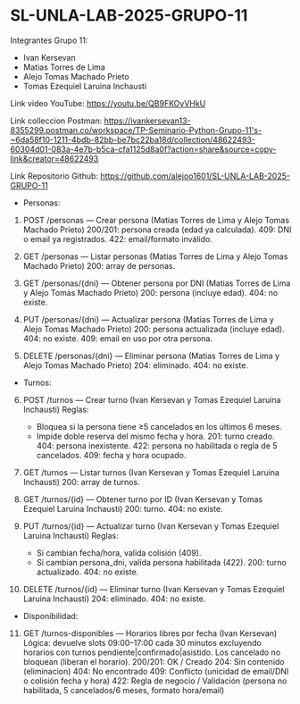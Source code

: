 # SL-UNLA-LAB-2025-GRUPO-11

Integrantes Grupo 11:

* Ivan Kersevan
* Matias Torres de Lima
* Alejo Tomas Machado Prieto
* Tomas Ezequiel Laruina Inchausti 

Link video YouTube:
https://youtu.be/QB9FKOyVHkU

Link colleccion Postman:
https://ivankersevan13-8355299.postman.co/workspace/TP-Seminario-Python-Grupo-11's-~6da58f10-1211-4bdb-82bb-be7bc22ba18d/collection/48622493-60304d01-083a-4e7b-b5ca-cfa1125d8a0f?action=share&source=copy-link&creator=48622493

Link Repositorio Github:
https://github.com/alejoo1601/SL-UNLA-LAB-2025-GRUPO-11

* Personas:
1. POST /personas — Crear persona (Matias Torres de Lima y Alejo Tomas Machado Prieto)
    200/201: persona creada (edad ya calculada).
    409: DNI o email ya registrados.
    422: email/formato inválido.

2. GET /personas — Listar personas (Matias Torres de Lima y Alejo Tomas Machado Prieto)
    200: array de personas.

3. GET /personas/{dni} — Obtener persona por DNI (Matias Torres de Lima y Alejo Tomas Machado Prieto)
    200: persona (incluye edad).
    404: no existe.

4. PUT /personas/{dni} — Actualizar persona (Matias Torres de Lima y Alejo Tomas Machado Prieto)
    200: persona actualizada (incluye edad).
    404: no existe.
    409: email en uso por otra persona.

5. DELETE /personas/{dni} — Eliminar persona (Matias Torres de Lima y Alejo Tomas Machado Prieto)
    204: eliminado.
    404: no existe.

* Turnos:
6. POST /turnos — Crear turno (Ivan Kersevan y Tomas Ezequiel Laruina Inchausti)
    Reglas:
     * Bloquea si la persona tiene ≥5 cancelados en los últimos 6 meses.
     * Impide doble reserva del mismo fecha y hora.
    201: turno creado.
    404: persona inexistente.
    422: persona no habilitada o regla de 5 cancelados.
    409: fecha y hora ocupado.

7. GET /turnos — Listar turnos (Ivan Kersevan y Tomas Ezequiel Laruina Inchausti)
    200: array de turnos.

8. GET /turnos/{id} — Obtener turno por ID (Ivan Kersevan y Tomas Ezequiel Laruina Inchausti)
    200: turno.
    404: no existe.

9. PUT /turnos/{id} — Actualizar turno (Ivan Kersevan y Tomas Ezequiel Laruina Inchausti)
    Reglas:
     * Si cambian fecha/hora, valida colisión (409).
     * Si cambian persona_dni, valida persona habilitada (422).
    200: turno actualizado.
    404: no existe.

10. DELETE /turnos/{id} — Eliminar turno (Ivan Kersevan y Tomas Ezequiel Laruina Inchausti)
    204: eliminado.
    404: no existe.

* Disponibilidad:
11. GET /turnos-disponibles — Horarios libres por fecha (Ivan Kersevan)
    Lógica: devuelve slots 09:00–17:00 cada 30 minutos excluyendo horarios con turnos pendiente|confirmado|asistido. Los cancelado no bloquean (liberan el horario).
    200/201: OK / Creado
    204: Sin contenido (eliminacion)
    404: No encontrado
    409: Conflicto (unicidad de email/DNI o colisión fecha y hora)
    422: Regla de negocio / Validación (persona no habilitada, 5 cancelados/6 meses, formato hora/email)

